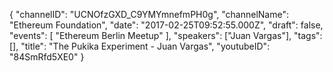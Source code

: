 {
    "channelID": "UCNOfzGXD_C9YMYmnefmPH0g",
    "channelName": "Ethereum Foundation",
    "date": "2017-02-25T09:52:55.000Z",
    "draft": false,
    "events": [
        "Ethereum Berlin Meetup"
    ],
    "speakers": ["Juan Vargas"],
    "tags": [],
    "title": "The Pukika Experiment - Juan Vargas",
    "youtubeID": "84SmRfd5XE0"
}
